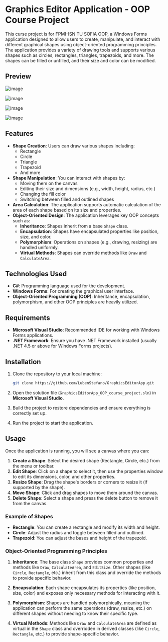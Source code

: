 # Graphics Editor Application - OOP Course Project

This curse project is for FPMI-ISN TU SOFIA OOP, a Windows Forms application designed to allow users to create, manipulate, and interact with different graphical shapes using object-oriented programming principles. The application provides a variety of drawing tools and supports various shapes such as circles, rectangles, triangles, trapezoids, and more. The shapes can be filled or unfilled, and their size and color can be modified.

## Preview

![image](https://github.com/user-attachments/assets/d2e0a2d5-8b07-426e-99c9-27e0f8c883d9)

![image](https://github.com/user-attachments/assets/ba4afa6b-0bd8-4948-9874-14e74cda6fe5)

![image](https://github.com/user-attachments/assets/458f304f-567b-4038-a0b7-3719edcd68ab)

![image](https://github.com/user-attachments/assets/5a5f5c6d-42a6-4b16-a651-a45445d29ce4)

## Features

- **Shape Creation**: Users can draw various shapes including:
  - Rectangle
  - Circle
  - Triangle
  - Trapezoid
  - And more
- **Shape Manipulation**: You can interact with shapes by:
  - Moving them on the canvas
  - Editing their size and dimensions (e.g., width, height, radius, etc.)
  - Changing the fill color
  - Switching between filled and outlined shapes
- **Area Calculation**: The application supports automatic calculation of the area of each shape based on its size and properties.
- **Object-Oriented Design**: The application leverages key OOP concepts such as:
  - **Inheritance**: Shapes inherit from a base `Shape` class.
  - **Encapsulation**: Shapes have encapsulated properties like position, size, and color.
  - **Polymorphism**: Operations on shapes (e.g., drawing, resizing) are handled uniformly.
  - **Virtual Methods**: Shapes can override methods like `Draw` and `CalculateArea`.

## Technologies Used

- **C#**: Programming language used for the development.
- **Windows Forms**: For creating the graphical user interface.
- **Object-Oriented Programming (OOP)**: Inheritance, encapsulation, polymorphism, and other OOP principles are heavily utilized.

## Requirements

- **Microsoft Visual Studio**: Recommended IDE for working with Windows Forms applications.
- **.NET Framework**: Ensure you have .NET Framework installed (usually .NET 4.5 or above for Windows Forms projects).

## Installation

1. Clone the repository to your local machine:

    ```bash
    git clone https://github.com/LubenStefano/GraphicsEditorApp.git
    ```

2. Open the solution file (`GraphicsEditorApp_OOP_course_project.sln`) in **Microsoft Visual Studio**.

3. Build the project to restore dependencies and ensure everything is correctly set up.

4. Run the project to start the application.

## Usage

Once the application is running, you will see a canvas where you can:

1. **Create a Shape**: Select the desired shape (Rectangle, Circle, etc.) from the menu or toolbar.
2. **Edit Shape**: Click on a shape to select it, then use the properties window to edit its dimensions, color, and other properties.
3. **Resize Shape**: Drag the shape's borders or corners to resize it (if supported by the shape).
4. **Move Shape**: Click and drag shapes to move them around the canvas.
5. **Delete Shape**: Select a shape and press the delete button to remove it from the canvas.

### Example of Shapes

- **Rectangle**: You can create a rectangle and modify its width and height.
- **Circle**: Adjust the radius and toggle between filled and outlined.
- **Trapezoid**: You can adjust the bases and height of the trapezoid.

### Object-Oriented Programming Principles

1. **Inheritance**: The base class `Shape` provides common properties and methods like `Draw`, `CalculateArea`, and `EditSize`. Other shapes (like `Circle`, `Rectangle`, etc.) inherit from this class and override the methods to provide specific behavior.

2. **Encapsulation**: Each shape encapsulates its properties (like position, size, color) and exposes only necessary methods for interacting with it.

3. **Polymorphism**: Shapes are handled polymorphically, meaning the application can perform the same operations (draw, resize, etc.) on different shapes without needing to know their specific type.

4. **Virtual Methods**: Methods like `Draw` and `CalculateArea` are defined as virtual in the `Shape` class and overridden in derived classes (like `Circle`, `Rectangle`, etc.) to provide shape-specific behavior.

